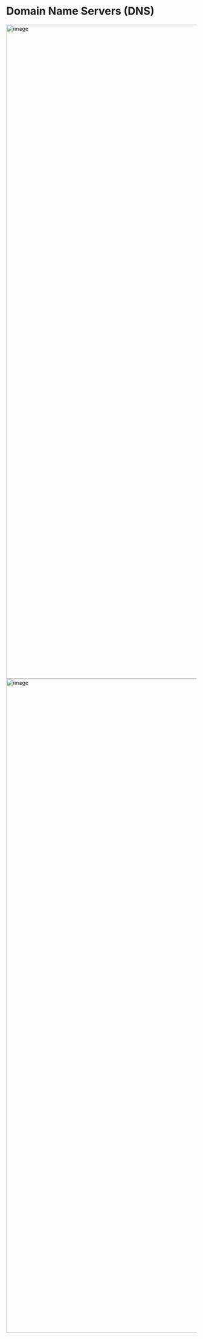 # Domain Name Servers (DNS)

<img width="1728" alt="image" src="https://user-images.githubusercontent.com/56229135/209065805-f4bed4bc-a8da-4a39-beaa-fcadb1909dc8.png">
<img width="1728" alt="image" src="https://user-images.githubusercontent.com/56229135/209065448-59b0cebf-b6b8-4218-95fa-a7bd68bfc9bb.png">
